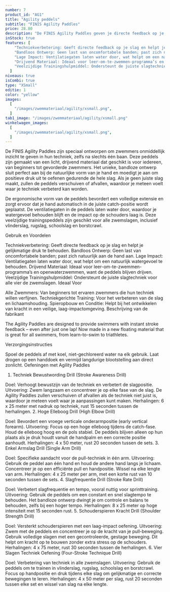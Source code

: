 ```yaml
---
number: 7
product_id: "AG1"
title: "Agility peddels"
subtitle: "FINIS Agility Paddles"
price: 28.80
description: "De FINIS Agility Paddles geven je directe feedback op je slagtechniek en helpen je kracht en watergevoel te verbeteren. Het bandloze ontwerp past zich aan de natuurlijke vorm van je hand aan en stimuleert een juiste slagtechniek. Ideaal voor alle zwemniveaus, van beginners tot triatleten."
inStock: true
features: [
    "Techniekverbetering: Geeft directe feedback op je slag en helpt je gelijkmatige druk te behouden.",
    "Bandloos Ontwerp: Geen last van oncomfortabele banden; past zich natuurlijk aan de hand aan.",
    "Lage Impact: Ventilatiegaten laten water door, wat helpt om een natuurlijk watergevoel te behouden.",
    "Drijvend Materiaal: Ideaal voor leer-om-te-zwemmen-programma’s en openwaterzwemmen, want de peddels blijven drijven.",
    "Veelzijdige Trainingshulpmiddel: Ondersteunt de juiste slagtechniek voor alle vier de zwemslagen.",
  ]
niveaus: true
isCombi: true
type: "XSmall"
editie: 1
color: "yellow"
images:
  [
    "/images/zwemmateriaal/agility/xsmall.png",
  ]
tab1_image: "/images/zwemmateriaal/agility/xsmall.png"
winkelwagen_images:
  [
    "/images/zwemmateriaal/agility/xsmall.png",
  ]
---
```


De FINIS Agility Paddles zijn speciaal ontworpen om zwemmers onmiddellijk inzicht te geven in hun techniek, zelfs na slechts één baan. Deze peddels zijn gemaakt van een licht, drijvend materiaal dat geschikt is voor iedereen, van beginners tot gevorderde zwemmers. Het unieke, bandloze ontwerp sluit perfect aan bij de natuurlijke vorm van je hand en moedigt je aan om positieve druk uit te oefenen gedurende de hele slag. Als je geen juiste slag maakt, zullen de peddels verschuiven of afvallen, waardoor je meteen voelt waar je techniek verbeterd kan worden.

De ergonomische vorm van de peddels bevordert een volledige extensie en zorgt ervoor dat je hand automatisch in de juiste catch-positie wordt geplaatst. De ventilatiegaten in de peddels laten water door, waardoor je watergevoel behouden blijft en de impact op de schouders laag is. Deze veelzijdige trainingspeddels zijn geschikt voor alle zwemslagen, inclusief vlinderslag, rugslag, schoolslag en borstcrawl.

Gebruik en Voordelen

Techniekverbetering: Geeft directe feedback op je slag en helpt je gelijkmatige druk te behouden.
Bandloos Ontwerp: Geen last van oncomfortabele banden; past zich natuurlijk aan de hand aan.
Lage Impact: Ventilatiegaten laten water door, wat helpt om een natuurlijk watergevoel te behouden.
Drijvend Materiaal: Ideaal voor leer-om-te-zwemmen-programma’s en openwaterzwemmen, want de peddels blijven drijven.
Veelzijdige Trainingshulpmiddel: Ondersteunt de juiste slagtechniek voor alle vier de zwemslagen.
Ideaal Voor

Alle Zwemmers: Van beginners tot ervaren zwemmers die hun techniek willen verfijnen.
Techniekgerichte Training: Voor het verbeteren van de slag en lichaamshouding.
Spieropbouw en Conditie: Helpt bij het ontwikkelen van kracht in een veilige, laag-impactomgeving.
Beschrijving van de fabrikant

The Agility Paddles are designed to provide swimmers with instant stroke feedback – even after just one lap! Now made in a new floating material that is great for all swimmers, from learn-to-swim to triathletes.

Verzorgingsinstructies

Spoel de peddels af met koel, niet-gechloreerd water na elk gebruik.
Laat drogen op een handdoek en vermijd langdurige blootstelling aan direct zonlicht.
Oefeningen met Agility Paddles

1. Techniek Bewustwording Drill (Stroke Awareness Drill)

Doel: Verhoogt bewustzijn van de techniek en verbetert de slagpositie.
Uitvoering: Zwem langzaam en concentreer je op elke fase van de slag. De Agility Paddles zullen verschuiven of afvallen als de techniek niet juist is, waardoor je meteen voelt waar je aanpassingen kunt maken.
Herhalingen: 6 x 25 meter met nadruk op techniek, rust 15 seconden tussen de herhalingen.
2. Hoge Elleboog Drill (High Elbow Drill)

Doel: Bevordert een vroege verticale onderarmpositie (early vertical forearm).
Uitvoering: Focus op een hoge elleboog tijdens de catch-fase. Houd de elleboog hoog en de pols stabiel. De peddels blijven alleen op hun plaats als je druk houdt vanuit de handpalm en een correcte positie aanhoudt.
Herhalingen: 4 x 50 meter, rust 20 seconden tussen de sets.
3. Enkel Armslag Drill (Single Arm Drill)

Doel: Specifieke aandacht voor de pull-techniek in één arm.
Uitvoering: Gebruik de peddel aan één hand en houd de andere hand langs je lichaam. Concentreer je op een efficiënte pull en handpositie. Wissel na elke lengte van arm.
Herhalingen: 4 x 25 meter per arm, met een korte rust van 10 seconden tussen de sets.
4. Slagfrequentie Drill (Stroke Rate Drill)

Doel: Verbetert slagfrequentie en tempo, vooral nuttig voor sprinttraining.
Uitvoering: Gebruik de peddels om een constant en snel slagtempo te behouden. Het bandloze ontwerp dwingt je om controle en balans te behouden, zelfs bij een hoger tempo.
Herhalingen: 8 x 25 meter op hoge intensiteit met 15 seconden rust.
5. Schouderspieren Kracht Drill (Shoulder Strength Drill)

Doel: Versterkt schouderspieren met een laag-impact oefening.
Uitvoering: Zwem met de peddels en concentreer je op de kracht van je pull-beweging. Gebruik volledige slagen met een gecontroleerde, gestage beweging. Dit helpt om kracht op te bouwen zonder extra stress op de schouders.
Herhalingen: 4 x 75 meter, rust 30 seconden tussen de herhalingen.
6. Vier Slagen Techniek Oefening (Four-Stroke Technique Drill)

Doel: Verbetering van techniek in alle zwemslagen.
Uitvoering: Gebruik de peddels om te trainen in vlinderslag, rugslag, schoolslag en borstcrawl. Focus op handpositie en druk tijdens elke slag om gelijkmatige en correcte bewegingen te leren.
Herhalingen: 4 x 50 meter per slag, rust 20 seconden tussen elke set en wissel van slag na elke lengte.
